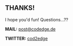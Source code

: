 ## THANKS!

I hope you'd fun! Questions...??

__MAIL:__ post@codedge.de  

__TWITTER:__ [cod2edge](https://twitter.com/cod2edge)
